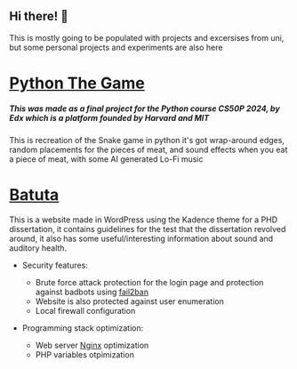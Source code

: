 ## Hi there! 👋

This is mostly going to be populated with projects and excersises from uni, but some personal projects and experiments are also here

# [Python The Game](https://github.com/giovanisims/Python-The-Game)

##### This was made as a final project for the Python course CS50P 2024, by Edx which is a platform founded by Harvard and MIT

This is recreation of the Snake game in python it's got wrap-around edges, random placements for the pieces of meat, and sound effects when you eat a piece of meat, with some AI generated Lo-Fi music 

# [Batuta](https://batuta.pro)

This is a website made in WordPress using the Kadence theme for a PHD dissertation, it contains guidelines for the test that the dissertation revolved around, it also has some useful/interesting information about sound and auditory health.

- Security features:
  
  - Brute force attack protection for the login page and protection against badbots using [fail2ban](https://github.com/fail2ban/fail2ban)
  - Website is also protected against user enumeration
  - Local firewall configuration
    
- Programming stack optimization:
  
  - Web server [Nginx](https://nginx.org) optimization
  - PHP variables otpimization
